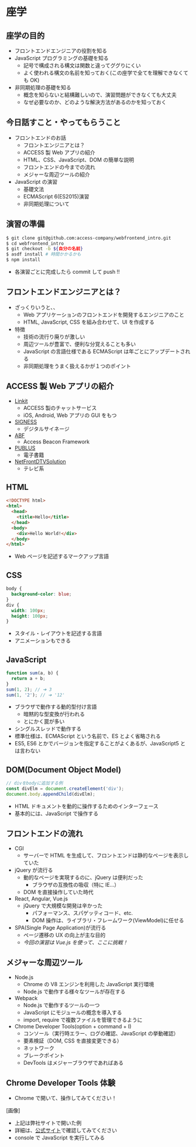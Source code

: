 # 座学

## 座学の目的

- フロントエンドエンジニアの役割を知る
- JavaScript プログラミングの基礎を知る
  - 記号で構成される構文は関数と違ってググりにくい
  - よく使われる構文の名前を知っておく(この座学で全てを理解できなくても OK)
- 非同期処理の基礎を知る
  - 概念を知らないと結構難しいので、演習問題ができなくても大丈夫
  - なぜ必要なのか、どのような解決方法があるのかを知っておく

## 今日話すこと・やってもらうこと

- フロントエンドのお話
  - フロントエンジニアとは？
  - ACCESS 製 Web アプリの紹介
  - HTML、CSS、JavaScript、DOM の簡単な説明
  - フロントエンドの今までの流れ
  - メジャーな周辺ツールの紹介
- JavaScript の演習
  - 基礎文法
  - ECMAScript 6(ES2015)演習
  - 非同期処理について

## 演習の準備

```sh
$ git clone git@github.com:access-company/webfrontend_intro.git
$ cd webfrontend_intro
$ git checkout -b ${自分の名前}
$ asdf install # 時間かかるかも
$ npm install
```

- 各演習ごとに完成したら commit して push !!

## フロントエンドエンジニアとは？

- ざっくりいうと、、
  - Web アプリケーションのフロントエンドを開発するエンジニアのこと
  - HTML, JavaScript, CSS を組み合わせて、UI を作成する
- 特徴
  - 技術の流行り廃りが激しい
  - 周辺ツールが豊富で、便利な分覚えることも多い
  - JavaScript の言語仕様である ECMAScript は年ごとにアップデートされる
  - 非同期処理をうまく扱えるかが１つのポイント

## ACCESS 製 Web アプリの紹介

- [Linkit](https://www.access-company.com/products/service-solution/linkit/)
  - ACCESS 製のチャットサービス
  - iOS, Android, Web アプリの GUI をもつ
- [SIGNESS](https://www.access-company.com/products/service-solution/signess/)
  - デジタルサイネージ
- [ABF](https://www.access-company.com/products/iot/access-beacon-framework/)
  - Access Beacon Framework
- [PUBLUS](https://www.access-company.com/products/ebook/)
  - 電子書籍
- [NetFrontDTVSolution](https://www.access-company.com/products/browser/netfront-dtv-solution/)
  - テレビ系

## HTML

```html
<!DOCTYPE html>
<html>
  <head>
    <title>Hello</title>
  </head>
  <body>
    <div>Hello World!</div>
  </body>
</html>
```

- Web ページを記述するマークアップ言語

## CSS

```css
body {
  background-color: blue;
}
div {
  width: 100px;
  height: 100px;
}
```

- スタイル・レイアウトを記述する言語
- アニメーションもできる

## JavaScript

```js
function sum(a, b) {
  return a + b;
}
sum(1, 2); // ➔ 3
sum(1, '2'); // ➔ '12'
```

- ブラウザで動作する動的型付け言語
  - 暗黙的な型変換が行われる
  - とにかく罠が多い
- シングルスレッドで動作する
- 標準仕様は、ECMAScript という名前で、ES とよく省略される
- ES5, ES6 とかでバージョンを指定することがよくあるが、JavaScript5 とは言わない

## DOM(Document Object Model)

```js
// divをbodyに追加する例
const divElm = document.createElement('div');
document.body.appendChild(divElm);
```

- HTML ドキュメントを動的に操作するためのインターフェース
- 基本的には、JavaScript で操作する

## フロントエンドの流れ

- CGI
  - サーバーで HTML を生成して、フロントエンドは静的なページを表示していた
- jQuery が流行る
  - 動的なページを実現するのに、jQuery は便利だった
    - ブラウザの互換性の吸収（特に IE...）
  - DOM を直接操作していた時代
- React, Angular, Vue.js
  - jQuery で大規模な開発は辛かった
    - パフォーマンス、スパゲッティコード、etc.
    - DOM 操作は、ライブラリ・フレームワーク(ViewModel)に任せる
- SPA(Single Page Application)が流行る
  - ページ遷移の UX の向上が主な目的
  - _今回の演習は Vue.js を使って、ここに挑戦！_

## メジャーな周辺ツール

- Node.js
  - Chrome の V8 エンジンを利用した JavaScript 実行環境
  - Node.js で動作する様々なツールが存在する
- Webpack
  - Node.js で動作するツールの一つ
  - JavaScript にモジュールの概念を導入する
  - import, require で複数ファイルを管理できるように
- Chrome Developer Tools(option + command + I)
  - コンソール（実行時エラー、ログの確認、JavaScript の挙動確認）
  - 要素検証（DOM, CSS を直接変更できる）
  - ネットワーク
  - ブレークポイント
  - DevTools はメジャーブラウザであればある

## Chrome Developer Tools 体験

- Chrome で開いて、操作してみてください！

[画像]

- 上記は弊社サイトで開いた例
- 詳細は、[公式サイト](https://developers.google.com/web/tools/chrome-devtools/)で確認してみてください
- console で JavaScript を実行してみる
